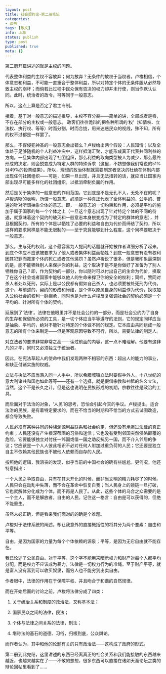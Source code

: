 ```yaml
---
layout: post
title: 社会契约论-第二册笔记
categories:
- 读书
tags: [散文]
info: 上海
status: publish
type: post
published: true
meta: {}
---
```


第二册开篇讲述的就是主权的问题。
  
代表整体利益的主权不容放弃；何为放弃？无条件的放权于当权者。卢梭相信，个体意志和利益，不可能一直重合于整体利益，所以对特定个体的无条件服从必然导致主权的崩坏；而倘若此过程中民众保有否决的权力却并未行使，则当作默认认同。此时，统治者的政令，可等同于一般意志。
  
所以，这点上算是否定了君主专制。 
  
接着，基于对一般意志的描述推导，主权不容分裂——简单的讲，全部或者是零，不存在部分的主权或一般意志。 政客们往往诡辩的把各种所谓的‘权’（知情权、立法权、执行权、等等）时而分割，时而合拢，用来迷惑民众的视线，殊不知，所有的权不过都是一样罢了。
  
那么，不容侵犯神圣的一般意志会出错么？卢梭给出两个假设：人民知情；以及全体处于足够随机的个人利益冲突中，这样抵消汇聚，才能形成真正代表共同利益的方向。一旦集体内部出现了社团组织，那么利益的取向类型被人为减少，那么最终形成的决定，则会蜕变成为特定人群的特殊诉求（这里，不妨想像我们常说的51%对49%的投票结果）。所以，理想的政治体制就需要制定者坚决的杜绝在体制内部出现任何社团组织——可是，如果一旦出现，并且无法扭转的话，就应当让国家内部出现尽可能多样化的社团组织，以抵消牵制负面的作用。
  
然后是关于集体的一般意志的作用范围，它到底是不是无孔不入，无处不在的呢？卢梭清晰的表明，所谓一般意志，必须是一种真正代表了全体利益的、公平的、普遍的针对所谓抽象全体的意志。即，一般意志的一切约束和作用，必须是平均的施加于属于国家的每一个个体之上（一旦这个意志出现了针对特定个体的不同的待遇，就意味着这个契约的破灭和一般意志本身蜕变成为了特定的群体的意志），并且根据契约，所有的个体是以牺牲了必要的利益和自由为代价而缔结了契约，所以这样的要求同样是不能无限制的——至于究竟能够到什么程度，这个同样要取决于一般意志。
  
那么，生与死的权利，这个最容易为人提问的话题就开始被作者详细分析了起来。到底个体应不应该被要求为了他人或者集体利益而牺牲？到底一般意志有没有权利因其犯罪而裁定个体的死亡或者其他惩罚？虽然卢梭说了很多，但是我印象最深刻的是，能不能牺牲别人来保护你的利益，这个取决于是不是你做好了准备为了别人牺牲你自己？即，作为契约的一部分，你以随时可以付出自己的生命为代价，换取了在这个社会或者国家中能够以他人的生命来捍卫你的安全的权利；同样，赞同对杀人者处以死刑，实际上是以公民都有假如自己杀人，也必须要被处死刑为代价。这个，与前述的，契约的形成和缔结，是个体以原属自身的利益作为代价，换取加入公约社会的权利一脉相承，同时也是为什么卢梭反复强调社会的契约必须是一个平均的、针对所有个体的契约。
  
延展到了‘法律’。法律在他眼里并不是社会公约的一部分，而是社会公约为了自身的生存和保留所必须的工具，是一切个体应当平等遵守的法则，它的规定同样应当是抽象、平均的，绝对不能针对特定的个体做不同的规定。它本应由共同组成一般意志的所有个体来制定——但是客观原因导致不可行，所以，需要法律的制定人。
  
对立法者的要求非常非常之高——读过前面的内容，这一点不难理解。他要有这非凡的才华，同时又必须独立于统治者。
     
因此，在宪法草起人的使命中我们发现两种不相容的东西：超出人的能力的事业，和缺乏付诸实施的权威。
   
立法与执法不应当落入同一人手中，所以希腊城镇立法时要假手外人，十八世纪的意大利诸共和国也如此等等——还有一个选择，就是假借宗教和神祗的名义立法，当然，这个不是长久之计。但是这也说明在民族形成的初期，宗教往往是政治的工具。
  
而后面对于法治的对象，‘人民’的思考，恐怕会引起今天的争议。卢梭提出，适合法治的民族，是有着特定要求的，而在不恰当的时期和不恰当的方式去试图改造，都会导致失败。
     
人民必须有某种共同的种族渊源利益联系和社会约定，但还没有承担过法律的真正约束；人民还没有产生根深蒂固的习俗和迷信；它也没有受到邻国突然侵略颠覆的危险，它要能够独立对付任一邻国或借一国之助反抗另一国，而不介入邻居的争议；它应该是一个人人彼此相识不必对任何人附加过重负荷的人民；它还要是独立自主不依赖其他民族也不被他人依赖而自存的人民。
   
按照他的逻辑，我沮丧的发现，似乎当前的中国社会的确有些尴尬。更何况，他还特意指出：
     
一个人民之争取自由，只有在其未开化的时候，而非当文明的精力耗尽了的时候。人民只会在动乱中失落，而不会在革命中恢复自我；当人民身上的锁链一旦打破，它也就解体分化成为个体，而不再是人民了。从此，这些个体的乌合之众需要的是一个主人，而不是解放者。自由的人民，记住这一格言：自由是可以获得的，但绝不能重生。
   
虽然未必正确，但是看来我们面对的的确是个难题。
  
卢梭对于法律系统的阐述，却让我意外的直接概括性的将其分为两个要素：自由和平等。
  
自由，是因为国家的力量为每个个体依赖的源泉；平等，是因为无它自由就不能存在。 
     
我已论述了公民自由。对于平等，这个字不能用来暗示权力和财产对每个人都平均分配，而是权力不应该成为暴力，法律是一切权力行为的准绳。至于财产平等，就是富人没有富到可以收买奴隶，而穷人也不能穷到出卖自由。
   
作者眼中，法律的作用在于保障平权、并且吻合于和谐的自然规律。
  
而在开始后面的讨论之前，卢梭将法律分成了四类：
  
1. 关于统治关系和制度的政治法，又称基本法；
  
2. 国家民众之间的法律，民法；
  
3. 个体与法律之间关系的法律，刑法；
  
4. 堪称法的基石的道德、习俗，归根到底，公众舆论。
  
而作者认为，其中和他的论题有关的只有政治法——这构成了政府的形式。
  
第二册到此完结，这里讲述的东西已经离真正的社会关系和我们能接触的东西越来越近，也越来越实在了——不敬的想想，很多东西可以直接在诸如天涯论坛之类的辩论回帖里看到了……

